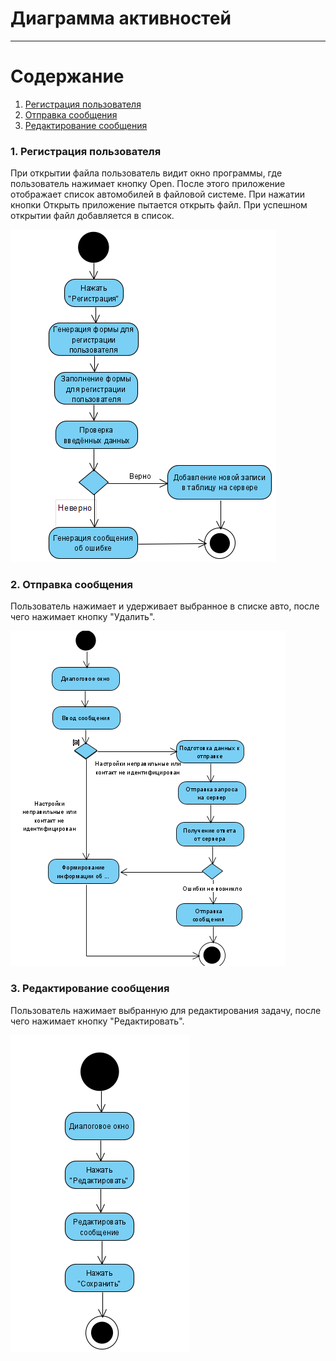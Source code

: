 # Диаграмма активностей
---

# Содержание
1. [Регистрация пользователя](#1)
2. [Отправка сообщения](#2)
3. [Редактирование сообщения](#3)


### 1. Регистрация пользователя<a name="1"></a>
При открытии файла пользователь видит окно программы, где пользователь нажимает кнопку Open. После этого приложение отображает список автомобилей в файловой системе. При нажатии кнопки Открыть приложение пытается открыть файл. При успешном открытии файл добавляется в список.

![Регистрация пользователя](../Activity/a1.png)

### 2. Отправка сообщения<a name="2"></a>
Пользователь нажимает и удерживает выбранное в списке авто, после чего нажимает кнопку "Удалить".

![Отправка сообщения](../Activity/a2.png)

### 3. Редактирование сообщения<a name="3"></a>
Пользователь нажимает выбранную для редактирования задачу, после чего нажимает кнопку "Редактировать".

![Редактирование сообщения](../Activity/a3.png)
